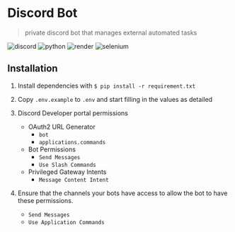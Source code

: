 # Discord Bot

> private discord bot that manages external automated tasks

<img alt="discord" src="https://img.shields.io/badge/discord-5865F2?style=for-the-badge&logo=discord&logoColor=fff"/> <img alt="python" src="https://img.shields.io/badge/python-3776AB?style=for-the-badge&logo=python&logoColor=fff"/> <img alt="render" src="https://img.shields.io/badge/render-000000?style=for-the-badge&logo=render&logoColor=fff"/> <img alt="selenium" src="https://img.shields.io/badge/selenium-43B02A?style=for-the-badge&logo=selenium&logoColor=fff"/> 

## Installation

1. Install dependencies with `$ pip install -r requirement.txt`

2. Copy `.env.example` to `.env` and start filling in the values as detailed

3. Discord Developer portal permissions
    - OAuth2 URL Generator
        - `bot`
        - `applications.commands`
    - Bot Permissions
        - `Send Messages`
        - `Use Slash Commands`
    - Privileged Gateway Intents
        - `Message Content Intent`

4. Ensure that the channels your bots have access to allow the bot to have these permissions.
    - `Send Messages`
    - `Use Application Commands`